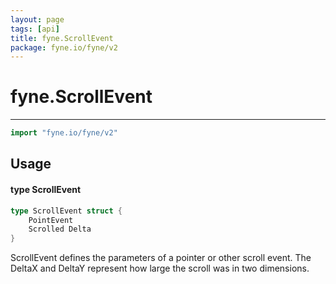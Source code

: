 ```yaml
---
layout: page
tags: [api]
title: fyne.ScrollEvent
package: fyne.io/fyne/v2
---
```


# fyne.ScrollEvent
---
```go
import "fyne.io/fyne/v2"
```

## Usage

#### type ScrollEvent

```go
type ScrollEvent struct {
	PointEvent
	Scrolled Delta
}
```

ScrollEvent defines the parameters of a pointer or other scroll event. The DeltaX and DeltaY represent how large the scroll was in two dimensions.
